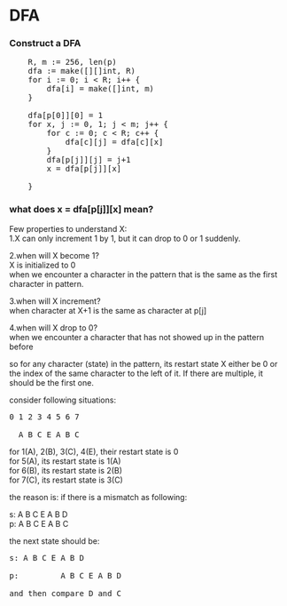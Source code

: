 # DFA

### Construct a DFA

<pre>
  	R, m := 256, len(p)
	dfa := make([][]int, R) 
	for i := 0; i < R; i++ {
		dfa[i] = make([]int, m)
	}

	dfa[p[0]][0] = 1
	for x, j := 0, 1; j < m; j++ { 
		for c := 0; c < R; c++ {
			dfa[c][j] = dfa[c][x]
		}
		dfa[p[j]][j] = j+1
		x = dfa[p[j]][x]

	}
</pre>

### what does x = dfa[p[j]][x] mean?
Few properties to understand X:<br/>
1.X can only increment 1 by 1, but it can drop to 0 or 1 suddenly.<br/>

2.when will X become 1?<br/>
X is initialized to 0<br/>
when we encounter a character in the pattern that is the same as the first character in pattern.

3.when will X increment?<br/>
when character at X+1 is the same as character at p[j]

4.when will X drop to 0?<br/>
when we encounter a character that has not showed up in the pattern before

so for any character (state) in the pattern, its restart state X either be 0 or the index of the same character to the left of it. If there are multiple, it should be the first one.

consider following situations:

<pre>
0 1 2 3 4 5 6 7 <br/>
  A B C E A B C
</pre>

for 1(A), 2(B), 3(C), 4(E), their restart state is 0<br/>
for 5(A), its restart state is 1(A)<br/>
for 6(B), its restart state is 2(B)<br/>
for 7(C), its restart state is 3(C)<br/>

the reason is: if there is a mismatch as following:

s: A B C E A B D<br/>
p: A B C E A B C

the next state should be:

<pre>
s: A B C E A B D<br/>
p:         A B C E A B D<br/>
and then compare D and C
</pre>

